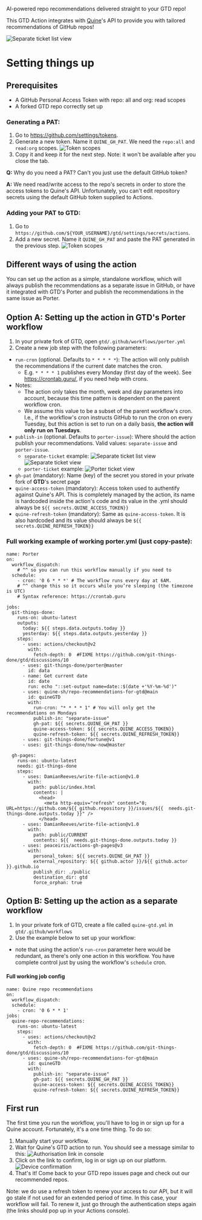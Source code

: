 AI-powered repo recommendations delivered straight to your GTD repo!

This GTD Action integrates with [Quine](https://quine.sh)'s API to provide you with tailored recommendations
of GitHub repos!

![Separate ticket list view](readme_assets/publish_in_separate_ticket_view.png)

# Setting things up

## Prerequisites
- A GitHub Personal Access Token with repo: all and org: read scopes
- A forked GTD repo correctly set up

### Generating a PAT:
1. Go to https://github.com/settings/tokens.
2. Generate a new token. Name it `QUINE_GH_PAT`. We need the `repo:all` and `read:org` scopes.
![Token scopes](readme_assets/token_scopes.png)
3. Copy it and keep it for the next step. Note: it won't be available after you close the tab.

**Q:** Why do you need a PAT? Can't you just use the default GitHub token?

**A:** We need read/write access to the repo's secrets in order to store the access tokens to Quine's API. Unfortunately, 
   you can't edit repository secrets using the default GitHub token supplied to Actions.

### Adding your PAT to GTD:
1. Go to `https://github.com/${YOUR_USERNAME}/gtd/settings/secrets/actions`.
2. Add a new secret. Name it `QUINE_GH_PAT` and paste the PAT generated in the previous step.
   ![Token scopes](readme_assets/secrets_page_setup.png)

## Different ways of using the action
You can set up the action as a simple, standalone workflow, which will always publish the recommendations as a separate 
issue in GitHub, or have it integrated with GTD's Porter and publish the recommendations in the same issue as Porter. 

## Option A: Setting up the action in GTD's Porter workflow

1. In your private fork of GTD, open `gtd/.github/workflows/porter.yml` 
2. Create a new job step with the following parameters:
- `run-cron` (optional. Defaults to `* * * * *`): The action will only publish the recommendations if the current date matches the cron.
    - E.g. `* * * * 1` publishes every Monday (first day of the week). See https://crontab.guru/, if you need help with crons.
 - Notes:
    - The action only takes the month, week and day parameters into account, because this time pattern is dependent
      on the parent workflow cron.
    - We assume this value to be a subset of the parent workflow's cron. I.e., if the workflow's cron instructs
     GitHub to run the cron on every Tuesday, but this action is set to run on a daily basis, **the action will
      only run on Tuesdays**.
- `publish-in` (optional. Defaults to `porter-issue`): Where should the action publish your recommendations. Valid values: `separate-issue` and `porter-issue`.
  - `separate-ticket` example:
    ![Separate ticket list view](readme_assets/publish_in_separate_ticket_list.png)
    ![Separate ticket view](readme_assets/publish_in_separate_ticket_view.png)
  - `porter-ticket` example:
    ![Porter ticket view](readme_assets/publish_in_porter_ticket_view.png)
- `gh-pat` (mandatory): Name (key) of the secret you stored in your private fork of **GTD**'s secret page 
- `quine-access-token` (mandatory): Access token used to authentify against Quine's API. This is completely managed by the action, 
  its name is hardcoded inside the action's code and its value in the .yml should always be `${{ secrets.QUINE_ACCESS_TOKEN}}`
- `quine-refresh-token` (mandatory): Same as `quine-access-token`. It is also hardcoded and its value should always be `${{ secrets.QUINE_REFRESH_TOKEN}}`

### Full working example of working porter.yml (just copy-paste):
```
name: Porter
on:
  workflow_dispatch:
    # ^^ so you can run this workflow manually if you need to
  schedule:
    - cron: '0 6 * * *' # The workflow runs every day at 6AM.
    # ^^ change this so it occurs while you’re sleeping (the timezone is UTC)
    # Syntax reference: https://crontab.guru

jobs:
  git-things-done:
    runs-on: ubuntu-latest
    outputs:
      today: ${{ steps.data.outputs.today }}
      yesterday: ${{ steps.data.outputs.yesterday }}
    steps:
      - uses: actions/checkout@v2
        with:
          fetch-depth: 0  #FIXME https://github.com/git-things-done/gtd/discussions/10
      - uses: git-things-done/porter@master
        id: data
      - name: Get current date
        id: date
        run: echo "::set-output name=date::$(date +'%Y-%m-%d')"
      - uses: quine-sh/repo-recommendations-for-gtd@main
        id: quineGTD
        with:
          run-cron: "* * * * 1" # You will only get the recommendations on Mondays 
          publish-in: "separate-issue"
          gh-pat: ${{ secrets.QUINE_GH_PAT }}
          quine-access-token: ${{ secrets.QUINE_ACCESS_TOKEN}}
          quine-refresh-token: ${{ secrets.QUINE_REFRESH_TOKEN}}
      - uses: git-things-done/fortune@v1
      - uses: git-things-done/now-now@master

  gh-pages:
    runs-on: ubuntu-latest
    needs: git-things-done
    steps:
      - uses: DamianReeves/write-file-action@v1.0
        with:
          path: public/index.html
          contents: |
            <head>
              <meta http-equiv="refresh" content="0; URL=https://github.com/${{ github.repository }}/issues/${{  needs.git-things-done.outputs.today }}" />
            </head>
      - uses: DamianReeves/write-file-action@v1.0
        with:
          path: public/CURRENT
          contents: ${{  needs.git-things-done.outputs.today }}
      - uses: peaceiris/actions-gh-pages@v3
        with:
          personal_token: ${{ secrets.QUINE_GH_PAT }}
          external_repository: ${{ github.actor }}/${{ github.actor }}.github.io
          publish_dir: ./public
          destination_dir: gtd
          force_orphan: true
```

## Option B: Setting up the action as a separate workflow
1. In your private fork of GTD, create a file called `quine-gtd.yml` in `gtd/.github/workflows`
2. Use the example below to set up your workflow:
- note that using the action's `run-cron` parameter here would be redundant, as there's only one
action in this workflow. You have complete control just by using the workflow's `schedule` cron.
  
#### Full working job config
```
name: Quine repo recommendations
on:
  workflow_dispatch:
  schedule:
    - cron: '0 6 * * 1'
jobs:
  quine-repo-recommendations:
    runs-on: ubuntu-latest
    steps:
      - uses: actions/checkout@v2
        with:
          fetch-depth: 0  #FIXME https://github.com/git-things-done/gtd/discussions/10
      - uses: quine-sh/repo-recommendations-for-gtd@main
        id: quineGTD
        with:
          publish-in: "separate-issue"
          gh-pat: ${{ secrets.QUINE_GH_PAT }}
          quine-access-token: ${{ secrets.QUINE_ACCESS_TOKEN}}
          quine-refresh-token: ${{ secrets.QUINE_REFRESH_TOKEN}}

```

## First run
The first time you run the workflow, you'll have to log in or sign up for a Quine account. Fortunately,
it's a one time thing. To do so:  
1. Manually start your workflow.
2. Wait for Quine's GTD action to run. You should see a message similar to this:
   ![Authorisation link in console](readme_assets/authorisation_link_console.png)
3. Click on the link to confirm, log in or sign up on our platform.
   ![Device confirmation](readme_assets/device_confirmation.png)
4. That's it! Come back to your GTD repo issues page and check out our recommended repos.

Note: we do use a refresh token to renew your access to our API, but it 
will go stale if not used for an extended period of time. In this case, your
workflow will fail. To renew it, just go through the authentication steps again (the links
should pop up in your Actions console).
